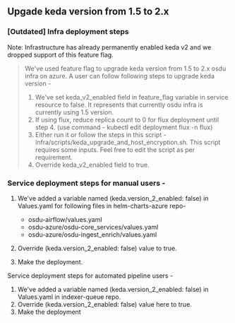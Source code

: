 ## Upgade keda version from 1.5 to 2.x

### [Outdated] Infra deployment steps 
Note: Infrastructure has already permanently enabled keda v2 and we dropped support of this feature flag.
> We've used feature flag to upgrade keda version from 1.5 to 2.x osdu infra on azure.
> A user can follow following steps to upgrade keda version - 
> 
> 1. We've set keda_v2_enabled field in feature_flag variable in service resource to false.
> It represents that currently osdu infra is currently using 1.5 version.
> 2. If using flux, reduce replica count to 0 for flux deployment until step 4. (use command - kubectl edit deployment flux -n flux)
> 3. Either run it or follow the steps in this script - infra/scripts/keda_upgrade_and_host_encryption.sh. 
>    This script requires some inputs. Feel free to edit the script as per requirement.
> 4. Override keda_v2_enabled field to true.



### Service deployment steps for manual users - 
1. We've added a variable named (keda.version_2_enabled: false) in Values.yaml for following files in helm-charts-azure repo-
    - osdu-airflow/values.yaml
    - osdu-azure/osdu-core_services/values.yaml 
    - osdu-azure/osdu-ingest_enrich/values.yaml 
    
2. Override (keda.version_2_enabled: false) value to true.
3. Make the deployment.

Service deployment steps for automated pipeline users - 
1. We've added a variable named (keda.version_2_enabled: false) in Values.yaml in indexer-queue repo.
2. Override (keda.version_2_enabled: false) value here to true.
3. Make the deployment
   
    
